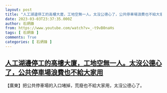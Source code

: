 ```yaml
---
layout: post
title: "人工湖邊停工的高樓大廈，工地空無一人。太沒公德心了，公共停車場浪費也不給大家用"
date: 2023-03-03T23:37:35.000Z
author: 石炳鋒
from: https://www.youtube.com/watch?v=_-t9vB0naHs
tags: [ 石炳锋 ]
comments: True
categories: [ 石炳锋 ]
---
```

<!--1677886655000-->
[人工湖邊停工的高樓大廈，工地空無一人。太沒公德心了，公共停車場浪費也不給大家用](https://www.youtube.com/watch?v=_-t9vB0naHs)
------

<div>
【廣東】把公共停車場的入口堵掉，荒廢也不給大家用，太沒公德心了。
</div>
